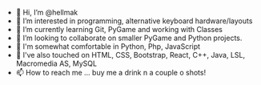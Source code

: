 - 👋 Hi, I’m @hellmak
- 👀 I’m interested in programming, alternative keyboard hardware/layouts
- 🌱 I’m currently learning Git, PyGame and working with Classes
- 💞️ I’m looking to collaborate on smaller PyGame and Python projects.
- 💞️ I'm somewhat comfortable in Python, Php, JavaScript
- 💞️ I've also touched on HTML, CSS, Bootstrap, React, C++, Java, LSL, Macromedia AS, MySQL
- 📫 How to reach me ... buy me a drink n a couple o shots! 

<!---
hellmak/hellmak is a ✨ special ✨ repository because its `README.md` (this file) appears on your GitHub profile.
You can click the Preview link to take a look at your changes.
--->
